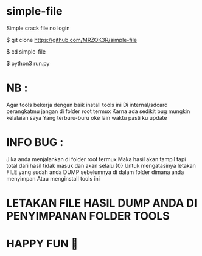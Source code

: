 # simple-file
Simple crack file no login

$ git clone https://github.com/MRZOK3R/simple-file

$ cd simple-file

$ python3 run.py

# NB :
Agar tools bekerja dengan baik install tools ini
Di internal/sdcard perangkatmu jangan di folder root termux
Karna ada sedikit bug mungkin kelalaian saya
Yang terburu-buru oke lain waktu pasti ku update

# INFO BUG :

Jika anda menjalankan di folder root termux
Maka hasil akan tampil tapi total dari hasil tidak masuk dan 
akan selalu {0}
Untuk mengatasinya letakan FILE yang sudah anda DUMP
sebelumnya di dalam folder dimana anda menyimpan
Atau menginstall tools ini

# LETAKAN FILE HASIL DUMP ANDA DI PENYIMPANAN FOLDER TOOLS
# HAPPY FUN 🤘
